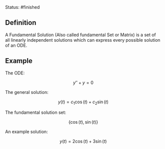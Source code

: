 Status: #finished
## Definition
A Fundamental Solution (Also called fundamental Set or Matrix) is a set of all linearly independent solutions which can express every possible solution of an ODE. 
## Example 
The ODE:

$$
y'' + y = 0
$$


The general solution:

$$
y(t) = c_1 \cos(t) + c_2 \sin(t)
$$


The fundamental solution set:

$$
\{\cos(t), \sin(t)\}
$$


An example solution:

$$
y(t) = 2\cos(t) + 3\sin(t)
$$




